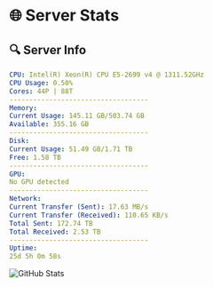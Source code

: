 # 🌐 Server Stats
## 🔍 Server Info
```yaml
CPU: Intel(R) Xeon(R) CPU E5-2699 v4 @ 1311.52GHz
CPU Usage: 0.50%
Cores: 44P | 88T
-----------------------------------
Memory:
Current Usage: 145.11 GB/503.74 GB
Available: 355.16 GB
-----------------------------------
Disk:
Current Usage: 51.49 GB/1.71 TB
Free: 1.58 TB
-----------------------------------
GPU:
No GPU detected
-----------------------------------
Network:
Current Transfer (Sent): 17.63 MB/s
Current Transfer (Received): 110.65 KB/s
Total Sent: 172.74 TB
Total Received: 2.53 TB
-----------------------------------
Uptime:
25d 5h 0m 58s
```
![GitHub Stats](https://img.shields.io/badge/Updated-2025-03-05_03:44:16-blue)